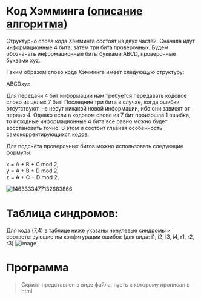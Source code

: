 # Код Хэмминга ([описание алгоритма](https://pikabu.ru/story/kod_khyemminga_7_4_4201380))

Структурно слова кода Хэмминга состоят из двух частей. Сначала идут информационные 4 бита, затем три бита проверочных. Будем обозначать информационные биты буквами ABCD, проверочные буквами xyz.

Таким образом слово кода Хэмминга имеет следующую структуру:

ABCDxyz

Для передачи 4 бит информации нам требуется передавать кодовое слово из целых 7 бит! Последние три бита в случае, когда ошибки отсутствуют, не несут никакой новой информации, ибо они зависят от первых 4. Однако если в кодовом слове из 7 бит произошла 1 ошибка, то исходные информационные 4 бита всё равно можно будет восстановить точно! В этом и состоит главная особенность самокорректирующихся кодов.

Для подсчёта проверочных битов можно использовать следующие формулы:

x = A + B + C mod 2,\
y = A + B + D mod 2,\
z = A + C + D mod 2,

![1463333477132683866](https://user-images.githubusercontent.com/62497831/207225988-a7f866d7-259d-477d-a7a5-b2c460d1e303.png)

# Таблица синдромов:
Для кода (7,4) в таблице ниже указаны ненулевые синдромы и соответствующие им конфигурации ошибок (для вида: i1, i2, i3, i4, r1, r2, r3)
![image](https://user-images.githubusercontent.com/62497831/208484813-f16a045e-4440-4c20-b2a3-c15c794f8077.png)


# Программа
> Скрипт представлен в виде файла, пусть к которому прописан в html
> 
